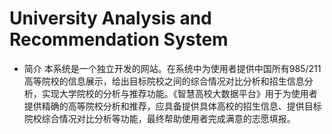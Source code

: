 # University Analysis and Recommendation System
* 简介
    本系统是一个独立开发的网站。在系统中为使用者提供中国所有985/211高等院校的信息展示，给出目标院校之间的综合情况对比分析和招生信息分析，实现大学院校的分析与推荐功能。《智慧高校大数据平台》用于为使用者提供精确的高等院校分析和推荐，应具备提供具体高校的招生信息、提供目标院校综合情况对比分析等功能，最终帮助使用者完成满意的志愿填报。
